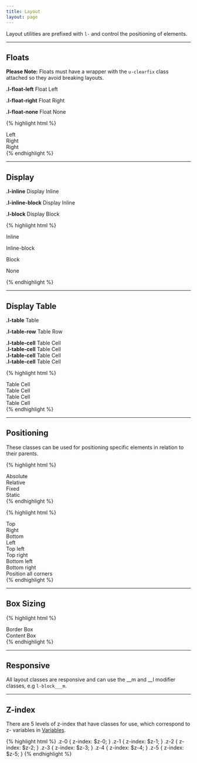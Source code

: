 ```yaml
---
title: Layout
layout: page
---
```


<p class="t-4">Layout utilities are prefixed with <code>l-</code> and control the positioning of elements.</p>

<hr />

## Floats

<p class="Alert">
<strong>Please Note:</strong> Floats must have a wrapper with the <code>u-clearfix</code> class attached so they avoid breaking layouts.</p>

<div class="bg-c-g100 m-bottom">
	<div class="u-clearfix">
		<p class="bg-c-g200 p-2 m-bottom-0 l-float-left t-c-g500"><strong>.l-float-left</strong> Float Left</p>
	</div>
</div>
<div class="bg-c-g100 m-bottom">
	<div class="u-clearfix">
		<p class="bg-c-g200 p-2 m-bottom-0 l-float-right t-c-g500"><strong>.l-float-right</strong> Float Right</p>
	</div>
</div>
<div class="bg-c-g100 m-bottom">
	<div class="u-clearfix">
		<p class="bg-c-g200 p-2 m-bottom-0 l-float-none t-c-g500"><strong>.l-float-none</strong> Float None</p>
	</div>
</div>

{% highlight html %}
<div class="u-clearfix">
	<div class="l-float-left">Left</div>
	<div class="l-float-right">Right</div>
	<div class="l-float-none">Right</div>
</div>
{% endhighlight %}

<hr />

## Display

<div class="m-bottom-4 bg-c-g100 p-2 l-block">
	<p class="bg-c-g200 l-inline m-0"><strong>.l-inline</strong> Display Inline</p>
</div>
<div class="m-bottom-4 bg-c-g100 l-block">
	<p class="bg-c-g200 l-inline-block p-2 m-0"><strong>.l-inline-block</strong> Display Inline</p>
</div>
<div class="m-bottom-4 bg-c-g100 l-block">
	<p class="bg-c-g200 l-block p-2 m-0"><strong>.l-block</strong> Display Block</p>
</div>

{% highlight html %}
<p class="l-inline">Inline</p>
<p class="l-inline-block">Inline-block</p>
<p class="l-block">Block</p>
<p class="l-none">None</p>
{% endhighlight %}

<hr />

## Display Table

<div class="l-table bg-c-g100 w-100 m-top-4 m-bottom"> <p class="p-top-2 p-left-2"><strong>.l-table</strong> Table</p>
	<div class="l-table-row bg-c-g300"><p class="p-left-2"><strong>.l-table-row</strong> Table Row</p>
		<div class="l-table-cell bg-c-g200 p-2"><strong>.l-table-cell</strong> Table Cell</div>
		<div class="l-table-cell bg-c-g200 p-2"><strong>.l-table-cell</strong> Table Cell</div>
		<div class="l-table-cell bg-c-g200 p-2"><strong>.l-table-cell</strong> Table Cell</div>
		<div class="l-table-cell bg-c-g200 p-2"><strong>.l-table-cell</strong> Table Cell</div>
	</div><!--Table Row-->
</div><!--Table-->

{% highlight html %}
<div class="l-table w-100">
	<div class="l-table-row">
		<div class="l-table-cell">Table Cell</div>
		<div class="l-table-cell">Table Cell</div>
		<div class="l-table-cell">Table Cell</div>
		<div class="l-table-cell">Table Cell</div>
	</div><!--Table Row-->
</div><!--Table-->
{% endhighlight %}


<hr />

## Positioning

These classes can be used for positioning specific elements in relation to their parents.

{% highlight html %}
<div class="l-pos-absolute">Absolute</div>
<div class="l-pos-relative">Relative</div>
<div class="l-pos-fixed">Fixed</div>
<div class="l-pos-static">Static</div>
{% endhighlight %}

{% highlight html %}
<div class="l-pos-top">Top</div>
<div class="l-pos-right">Right</div>
<div class="l-pos-bottom">Bottom</div>
<div class="l-pos-left">Left</div>

<div class="l-pos-top-left">Top left</div>
<div class="l-pos-top-right">Top right</div>
<div class="l-pos-bottom-left">Bottom left</div>
<div class="l-pos-bottom-right">Bottom right</div>

<div class="l-pos-all">Position all corners</div>
{% endhighlight %}

<hr />

## Box Sizing

{% highlight html %}
<div class="l-border-box">Border Box</div>
<div class="l-content-box">Content Box</div>
{% endhighlight %}

<hr/>

## Responsive
All layout classes are responsive and can use the __m and __l modifier classes, e.g `l-block___m`.

<hr />

## Z-index
There are 5 levels of z-index that have classes for use, which correspond to z- variables in <a href="{{site.baseurl}}/utilities/sass/variables/">Variables</a>.

{% highlight html %}
.z-0 { z-index: $z-0; }
.z-1 { z-index: $z-1; }
.z-2 { z-index: $z-2; }
.z-3 { z-index: $z-3; }
.z-4 { z-index: $z-4; }
.z-5 { z-index: $z-5; }
{% endhighlight %}
